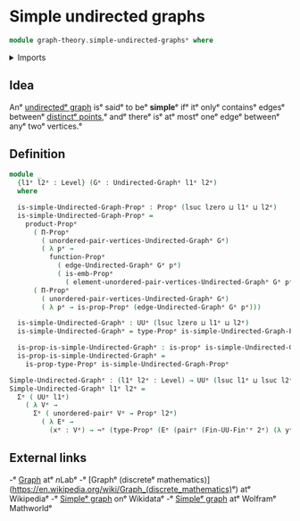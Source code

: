 # Simple undirected graphs

```agda
module graph-theory.simple-undirected-graphsᵉ where
```

<details><summary>Imports</summary>

```agda
open import foundation.dependent-pair-typesᵉ
open import foundation.embeddingsᵉ
open import foundation.negationᵉ
open import foundation.propositionsᵉ
open import foundation.universe-levelsᵉ
open import foundation.unordered-pairsᵉ

open import graph-theory.undirected-graphsᵉ

open import univalent-combinatorics.finite-typesᵉ
```

</details>

## Idea

Anᵉ [undirectedᵉ graph](graph-theory.undirected-graphs.mdᵉ) isᵉ saidᵉ to beᵉ
**simple**ᵉ ifᵉ itᵉ onlyᵉ containsᵉ edgesᵉ betweenᵉ
[distinctᵉ points](foundation.pairs-of-distinct-elements.md),ᵉ andᵉ thereᵉ isᵉ atᵉ
mostᵉ oneᵉ edgeᵉ betweenᵉ anyᵉ twoᵉ vertices.ᵉ

## Definition

```agda
module _
  {l1ᵉ l2ᵉ : Level} (Gᵉ : Undirected-Graphᵉ l1ᵉ l2ᵉ)
  where

  is-simple-Undirected-Graph-Propᵉ : Propᵉ (lsuc lzero ⊔ l1ᵉ ⊔ l2ᵉ)
  is-simple-Undirected-Graph-Propᵉ =
    product-Propᵉ
      ( Π-Propᵉ
        ( unordered-pair-vertices-Undirected-Graphᵉ Gᵉ)
        ( λ pᵉ →
          function-Propᵉ
            ( edge-Undirected-Graphᵉ Gᵉ pᵉ)
            ( is-emb-Propᵉ
              ( element-unordered-pair-vertices-Undirected-Graphᵉ Gᵉ pᵉ))))
      ( Π-Propᵉ
        ( unordered-pair-vertices-Undirected-Graphᵉ Gᵉ)
        ( λ pᵉ → is-prop-Propᵉ (edge-Undirected-Graphᵉ Gᵉ pᵉ)))

  is-simple-Undirected-Graphᵉ : UUᵉ (lsuc lzero ⊔ l1ᵉ ⊔ l2ᵉ)
  is-simple-Undirected-Graphᵉ = type-Propᵉ is-simple-Undirected-Graph-Propᵉ

  is-prop-is-simple-Undirected-Graphᵉ : is-propᵉ is-simple-Undirected-Graphᵉ
  is-prop-is-simple-Undirected-Graphᵉ =
    is-prop-type-Propᵉ is-simple-Undirected-Graph-Propᵉ

Simple-Undirected-Graphᵉ : (l1ᵉ l2ᵉ : Level) → UUᵉ (lsuc l1ᵉ ⊔ lsuc l2ᵉ)
Simple-Undirected-Graphᵉ l1ᵉ l2ᵉ =
  Σᵉ ( UUᵉ l1ᵉ)
    ( λ Vᵉ →
      Σᵉ ( unordered-pairᵉ Vᵉ → Propᵉ l2ᵉ)
        ( λ Eᵉ →
          (xᵉ : Vᵉ) → ¬ᵉ (type-Propᵉ (Eᵉ (pairᵉ (Fin-UU-Fin'ᵉ 2ᵉ) (λ yᵉ → xᵉ))))))
```

## External links

-ᵉ [Graph](https://ncatlab.org/nlab/show/graphᵉ) atᵉ $n$Labᵉ
-ᵉ [Graphᵉ (discreteᵉ mathematics)](<https://en.wikipedia.org/wiki/Graph_(discrete_mathematics)>ᵉ)
  atᵉ Wikipediaᵉ
-ᵉ [Simpleᵉ graph](https://www.wikidata.org/entity/Q15838309ᵉ) onᵉ Wikidataᵉ
-ᵉ [Simpleᵉ graph](https://mathworld.wolfram.com/SimpleGraph.htmlᵉ) atᵉ Wolframᵉ
  Mathworldᵉ